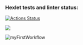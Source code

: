 ### Hexlet tests and linter status:
[![Actions Status](https://github.com/12oprs/java-project-lvl1/workflows/hexlet-check/badge.svg)](https://github.com/12oprs/java-project-lvl1/actions)

<a href="https://codeclimate.com/github/codeclimate/codeclimate/maintainability"><img src="https://api.codeclimate.com/v1/badges/a99a88d28ad37a79dbf6/maintainability" /></a>

![myFirstWorkflow](https://github.com/12oprs/java-project-lvl1/actions/workflows/myFirstWorkflow.yml/badge.svg)
